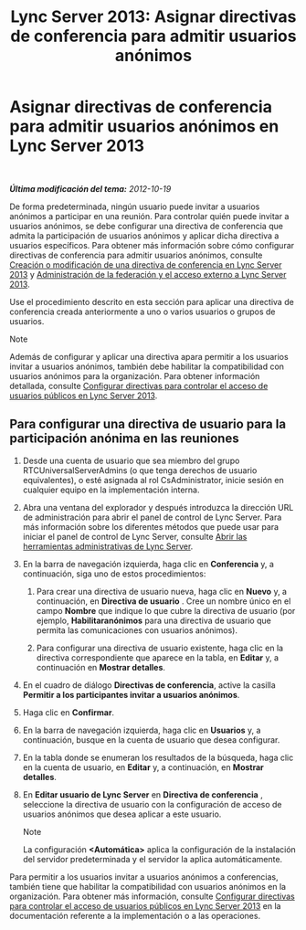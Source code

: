 ﻿---
title: 'Lync Server 2013: Asignar directivas de conferencia para admitir usuarios anónimos'
TOCTitle: Asignar directivas de conferencia para admitir usuarios anónimos
ms:assetid: 662de022-1111-40f7-bad4-f2b686f30973
ms:mtpsurl: https://technet.microsoft.com/es-es/library/Gg521007(v=OCS.15)
ms:contentKeyID: 48275493
ms.date: 01/07/2017
mtps_version: v=OCS.15
ms.translationtype: HT
---

# Asignar directivas de conferencia para admitir usuarios anónimos en Lync Server 2013

 

_**Última modificación del tema:** 2012-10-19_

De forma predeterminada, ningún usuario puede invitar a usuarios anónimos a participar en una reunión. Para controlar quién puede invitar a usuarios anónimos, se debe configurar una directiva de conferencia que admita la participación de usuarios anónimos y aplicar dicha directiva a usuarios específicos. Para obtener más información sobre cómo configurar directivas de conferencia para admitir usuarios anónimos, consulte [Creación o modificación de una directiva de conferencia en Lync Server 2013](lync-server-2013-create-or-modify-a-conferencing-policy.md) y [Administración de la federación y el acceso externo a Lync Server 2013](lync-server-2013-managing-federation-and-external-access-to-lync-server-2013.md).

Use el procedimiento descrito en esta sección para aplicar una directiva de conferencia creada anteriormente a uno o varios usuarios o grupos de usuarios.


> [!NOTE]
> Además de configurar y aplicar una directiva apara permitir a los usuarios invitar a usuarios anónimos, también debe habilitar la compatibilidad con usuarios anónimos para la organización. Para obtener información detallada, consulte <A href="lync-server-2013-configure-policies-to-control-public-user-access.md">Configurar directivas para controlar el acceso de usuarios públicos en Lync Server 2013</A>.



## Para configurar una directiva de usuario para la participación anónima en las reuniones

1.  Desde una cuenta de usuario que sea miembro del grupo RTCUniversalServerAdmins (o que tenga derechos de usuario equivalentes), o esté asignada al rol CsAdministrator, inicie sesión en cualquier equipo en la implementación interna.

2.  Abra una ventana del explorador y después introduzca la dirección URL de administración para abrir el panel de control de Lync Server. Para más información sobre los diferentes métodos que puede usar para iniciar el panel de control de Lync Server, consulte [Abrir las herramientas administrativas de Lync Server](lync-server-2013-open-lync-server-administrative-tools.md).

3.  En la barra de navegación izquierda, haga clic en **Conferencia** y, a continuación, siga uno de estos procedimientos:
    
    1.  Para crear una directiva de usuario nueva, haga clic en **Nuevo** y, a continuación, en **Directiva de usuario** . Cree un nombre único en el campo **Nombre** que indique lo que cubre la directiva de usuario (por ejemplo, **Habilitaranónimos** para una directiva de usuario que permita las comunicaciones con usuarios anónimos).
    
    2.  Para configurar una directiva de usuario existente, haga clic en la directiva correspondiente que aparece en la tabla, en **Editar** y, a continuación en **Mostrar detalles**.

4.  En el cuadro de diálogo **Directivas de conferencia**, active la casilla **Permitir a los participantes invitar a usuarios anónimos**.

5.  Haga clic en **Confirmar**.

6.  En la barra de navegación izquierda, haga clic en **Usuarios** y, a continuación, busque en la cuenta de usuario que desea configurar.

7.  En la tabla donde se enumeran los resultados de la búsqueda, haga clic en la cuenta de usuario, en **Editar** y, a continuación, en **Mostrar detalles**.

8.  En **Editar usuario de Lync Server** en **Directiva de conferencia** , seleccione la directiva de usuario con la configuración de acceso de usuarios anónimos que desea aplicar a este usuario.
    

    > [!NOTE]
    > La configuración <STRONG>&lt;Automática&gt;</STRONG> aplica la configuración de la instalación del servidor predeterminada y el servidor la aplica automáticamente.



Para permitir a los usuarios invitar a usuarios anónimos a conferencias, también tiene que habilitar la compatibilidad con usuarios anónimos en la organización. Para obtener más información, consulte [Configurar directivas para controlar el acceso de usuarios públicos en Lync Server 2013](lync-server-2013-configure-policies-to-control-public-user-access.md) en la documentación referente a la implementación o a las operaciones.

